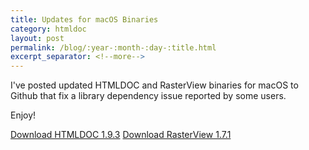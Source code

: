 ```yaml
---
title: Updates for macOS Binaries
category: htmldoc
layout: post
permalink: /blog/:year-:month-:day-:title.html
excerpt_separator: <!--more-->
---
```


I've posted updated HTMLDOC and RasterView binaries for macOS to Github that
fix a library dependency issue reported by some users.

Enjoy!

<a class="btn btn-primary" href="https://github.com/michaelrsweet/htmldoc/releases/tag/v1.9.3">Download HTMLDOC 1.9.3</a>
<a class="btn btn-primary" href="https://github.com/michaelrsweet/rasterview/releases/tag/v1.7.1">Download RasterView 1.7.1</a>
